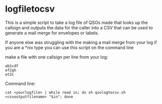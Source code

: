 # logfiletocsv
This is a simple script to take a log file of QSOs made that looks up the callsign and outputs the data for the caller into a CSV that can be used to generate a mail merge for envelopes or labels.


If anyone else was struggling with the making a mail merge from your log if you are a *nix type you can use this script on the command line 


make a file with one callsign per line from your log:

```
ab1cdf
ef2gh
et3c
```

Command line:

```
cat <yourlogfile> | while read in; do sh qsologtocsv.sh <csvoutputfilename> "$in"; done 
```
